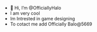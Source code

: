 - 👋 Hi, I’m @OfficiallyHalo
- I am very cool
- Im Intrested in game designing
- To cotact me add Officially Balo@5669
<!---
OfficiallyHalo/OfficiallyHalo is a ✨ special ✨ repository because its `README.md` (this file) appears on your GitHub profile.
You can click the Preview link to take a look at your changes.
--->
